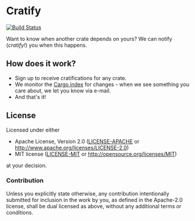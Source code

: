 # Cratify 

[![Build Status](https://img.shields.io/travis-ci/twilco/cratify.svg?branch=master&style=flat-square)](https://travis-ci.org/twilco/cratify)

Want to know when another crate depends on yours?  We can notify (_cratify!_) you when this happens.

## How does it work?

* Sign up to receive cratifications for any crate.
* We monitor the [Cargo index](https://github.com/rust-lang/crates.io-index) for changes - when we see something you care about, we let you know via e-mail.
* And that's it!

## License

Licensed under either

- Apache License, Version 2.0 ([LICENSE-APACHE](LICENSE-APACHE) or
  http://www.apache.org/licenses/LICENSE-2.0)
- MIT license ([LICENSE-MIT](LICENSE-MIT) or http://opensource.org/licenses/MIT)

at your decision.

### Contribution

Unless you explicitly state otherwise, any contribution intentionally submitted
for inclusion in the work by you, as defined in the Apache-2.0 license, shall be
dual licensed as above, without any additional terms or conditions.
